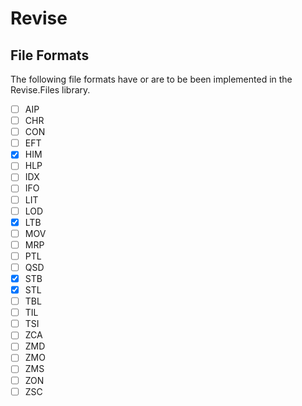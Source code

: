 Revise
======

File Formats
------------
The following file formats have or are to be been implemented in the Revise.Files library.
* [ ] AIP
* [ ] CHR
* [ ] CON
* [ ] EFT
* [X] HIM
* [ ] HLP
* [ ] IDX
* [ ] IFO
* [ ] LIT
* [ ] LOD
* [X] LTB
* [ ] MOV
* [ ] MRP
* [ ] PTL
* [ ] QSD
* [X] STB
* [X] STL
* [ ] TBL
* [ ] TIL
* [ ] TSI
* [ ] ZCA
* [ ] ZMD
* [ ] ZMO
* [ ] ZMS
* [ ] ZON
* [ ] ZSC